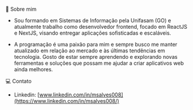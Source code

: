 💬 Sobre mim<br>

- Sou formando em Sistemas de Informação pela Unifasam (GO) e atualmente trabalho como desenvolvedor frontend, focado em ReactJS e NextJS, visando entregar aplicações sofisticadas e escaláveis.

- A programação é uma paixão para mim e sempre busco me manter atualizado em relação ao mercado e às últimas tendências em tecnologia. Gosto de estar sempre aprendendo e explorando novas ferramentas e soluções que possam me ajudar a criar aplicativos web ainda melhores.<br>


💻 Contato<br>
- Linkedin: [www.linkedin.com/in/msalves008](https://www.linkedin.com/in/msalves008/)<br>

